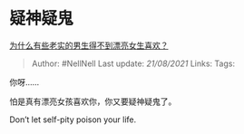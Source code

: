 # 疑神疑鬼
[为什么有些老实的男生得不到漂亮女生喜欢？](https://www.zhihu.com/question/446901287/answer/1856635463)

> Author: #NellNell 
Last update: *21/08/2021* 
Links:
Tags: 

你呀……

怕是真有漂亮女孩喜欢你，你又要疑神疑鬼了。

Don’t let self-pity poison your life.